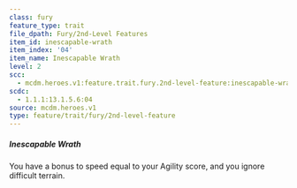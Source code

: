 ```yaml
---
class: fury
feature_type: trait
file_dpath: Fury/2nd-Level Features
item_id: inescapable-wrath
item_index: '04'
item_name: Inescapable Wrath
level: 2
scc:
  - mcdm.heroes.v1:feature.trait.fury.2nd-level-feature:inescapable-wrath
scdc:
  - 1.1.1:13.1.5.6:04
source: mcdm.heroes.v1
type: feature/trait/fury/2nd-level-feature
---
```


##### Inescapable Wrath

You have a bonus to speed equal to your Agility score, and you ignore difficult terrain.
